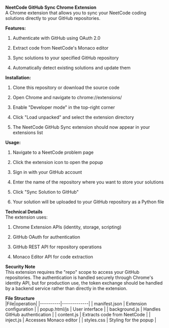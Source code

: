 **NeetCode GitHub Sync Chrome Extension**<br>
A Chrome extension that allows you to sync your NeetCode coding solutions directly to your GitHub repositories.

**Features:**<br>
1. Authenticate with GitHub using OAuth 2.0

2. Extract code from NeetCode's Monaco editor

3. Sync solutions to your specified GitHub repository

4. Automatically detect existing solutions and update them

**Installation:**<br>
1. Clone this repository or download the source code

2. Open Chrome and navigate to chrome://extensions/

3. Enable "Developer mode" in the top-right corner

4. Click "Load unpacked" and select the extension directory

5. The NeetCode GitHub Sync extension should now appear in your extensions list

**Usage:**<br>
1. Navigate to a NeetCode problem page

2. Click the extension icon to open the popup

3. Sign in with your GitHub account

4. Enter the name of the repository where you want to store your solutions

5. Click "Sync Solution to GitHub"

6. Your solution will be uploaded to your GitHub repository as a Python file

**Technical Details**<br>
The extension uses:<br>

1. Chrome Extension APIs (identity, storage, scripting)

2. GitHub OAuth for authentication

3. GitHub REST API for repository operations

4. Monaco Editor API for code extraction

**Security Note**<br>
This extension requires the "repo" scope to access your GitHub repositories. The authentication is handled securely through Chrome's identity API, but for production use, the token exchange should be handled by a backend service rather than directly in the extension.

**File Structure**<br>
|File|operation|
|----------|-------------|
| manifest.json | Extension configuration |
| popup.html/js | User interface |
| background.js | Handles GitHub authentication |
| content.js | Extracts code from NeetCode |
| inject.js | Accesses Monaco editor |
| styles.css | Styling for the popup |
